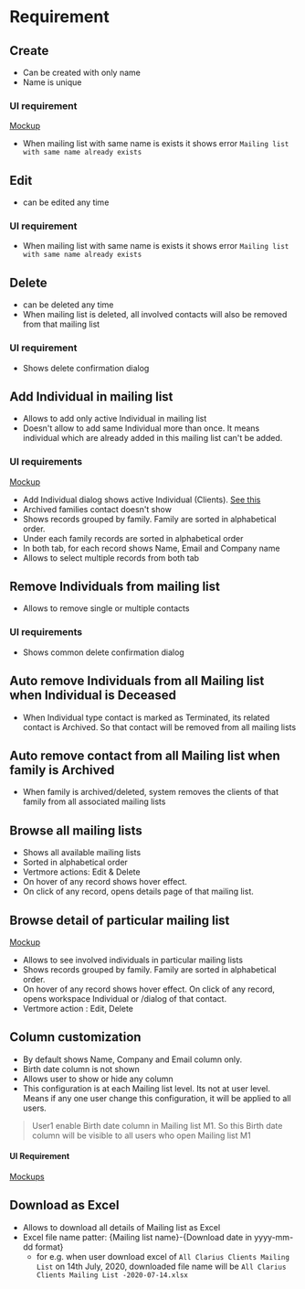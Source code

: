# Requirement

## Create

- Can be created with only name
- Name is unique

### UI requirement

[Mockup](https://gallery.io/projects/MCHbtQVoQ2HCZfBS-vT-eRyP/files/MCEJu8Y2hyDScUPFztI0QhYpvV-CqENtQ8I)

- When mailing list with same name is exists it shows error `Mailing list with same name already exists`

## Edit

- can be edited any time

### UI requirement

- When mailing list with same name is exists it shows error `Mailing list with same name already exists`

## Delete

- can be deleted any time
- When mailing list is deleted, all involved contacts will also be removed from that mailing list

### UI requirement

- Shows delete confirmation dialog

## Add Individual in mailing list

- Allows to add only active Individual in mailing list
- Doesn't allow to add same Individual more than once. It means individual which are already added in this mailing list can't be added.

### UI requirements

[Mockup](https://gallery.io/projects/MCHbtQVoQ2HCZfBS-vT-eRyP/files/MCEJu8Y2hyDScWUY3gRZ2hDCdlyx7c_xVjw)

- Add Individual dialog shows active Individual (Clients). [See this](https://gallery.io/projects/MCHbtQVoQ2HCZfBS-vT-eRyP/files/MCEJu8Y2hyDScYtush77KNVMtaDIaSH2Mck)
- Archived families contact doesn't show
- Shows records grouped by family. Family are sorted in alphabetical order.
- Under each family records are sorted in alphabetical order
- In both tab, for each record shows Name, Email and Company name
- Allows to select multiple records from both tab 

## Remove Individuals from mailing list

- Allows to remove single or multiple contacts

### UI requirements

- Shows common delete confirmation dialog



## Auto remove Individuals from all Mailing list when Individual is Deceased

- When Individual type contact is marked as Terminated, its related contact is Archived. So that contact will be removed from all mailing lists



## Auto remove contact from all Mailing list when family is Archived

- When family is archived/deleted, system removes the clients of that family from all associated mailing lists



## Browse all mailing lists

- Shows all available mailing lists 
- Sorted in alphabetical order
- Vertmore actions: Edit & Delete
- On hover of any record shows hover effect. 
- On click of any record, opens details page of that mailing list.

## Browse detail of particular mailing list

[Mockup](https://gallery.io/projects/MCHbtQVoQ2HCZfBS-vT-eRyP/files/MCEJu8Y2hyDScdS2E4bYo_KufJXtGWbeHZo)

- Allows to see involved individuals in particular mailing lists
- Shows records grouped by family. Family are sorted in alphabetical order.
- On hover of any record shows hover effect. On click of any record, opens workspace Individual or /dialog of that contact.
- Vertmore action : Edit, Delete

## Column customization

- By default shows Name, Company and Email column only.
- Birth date column is not shown
- Allows user to show or hide any column
- This configuration is at each Mailing list level. Its not at user level. Means if any one user change this configuration, it will be applied to all users. 

> User1 enable Birth date column in Mailing list M1. So this Birth date column will be visible to all users who open Mailing list M1

#### UI Requirement

[Mockups](https://gallery.io/projects/MCHbtQVoQ2HCZfBS-vT-eRyP/files/MCEJu8Y2hyDScYXu30NivSZBfuYbSY8x6eg)



## Download as Excel

- Allows to download all details of Mailing list as Excel
- Excel file name patter: {Mailing list name}-{Download date in yyyy-mm-dd format}
  - for e.g. when user download excel of `All Clarius Clients Mailing List` on 14th July, 2020, downloaded file name will be `All Clarius Clients Mailing List -2020-07-14.xlsx`